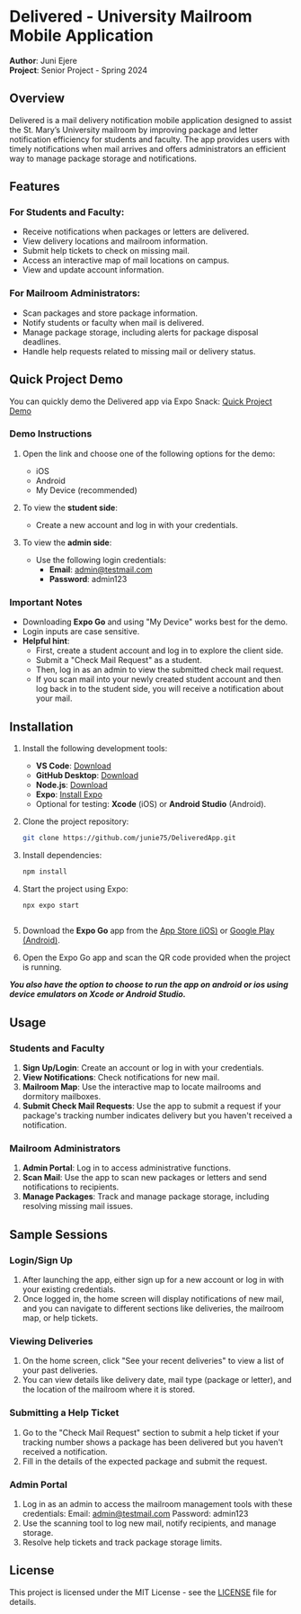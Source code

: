 # Delivered - University Mailroom Mobile Application

**Author**: Juni Ejere  
**Project**: Senior Project - Spring 2024

## Overview

Delivered is a mail delivery notification mobile application designed to assist the St. Mary’s University mailroom by improving package and letter notification efficiency for students and faculty. The app provides users with timely notifications when mail arrives and offers administrators an efficient way to manage package storage and notifications.

## Features

### For Students and Faculty:
- Receive notifications when packages or letters are delivered.
- View delivery locations and mailroom information.
- Submit help tickets to check on missing mail.
- Access an interactive map of mail locations on campus.
- View and update account information.

### For Mailroom Administrators:
- Scan packages and store package information.
- Notify students or faculty when mail is delivered.
- Manage package storage, including alerts for package disposal deadlines.
- Handle help requests related to missing mail or delivery status.

## Quick Project Demo

You can quickly demo the Delivered app via Expo Snack: [Quick Project Demo](https://snack.expo.dev/@junie75/delivered)

### Demo Instructions

1. Open the link and choose one of the following options for the demo:
   - iOS
   - Android
   - My Device (recommended)

2. To view the **student side**:
   - Create a new account and log in with your credentials.

3. To view the **admin side**:
   - Use the following login credentials:
     - **Email**: admin@testmail.com
     - **Password**: admin123

### Important Notes

- Downloading **Expo Go** and using "My Device" works best for the demo.
- Login inputs are case sensitive.
- **Helpful hint**: 
   - First, create a student account and log in to explore the client side. 
   - Submit a "Check Mail Request" as a student. 
   - Then, log in as an admin to view the submitted check mail request. 
   - If you scan mail into your newly created student account and then log back in to the student side, you will receive a notification about your mail.

## Installation

1. Install the following development tools:
   - **VS Code**: [Download](https://code.visualstudio.com/download)
   - **GitHub Desktop**: [Download](https://desktop.github.com)
   - **Node.js**: [Download](https://nodejs.org/en/download)
   - **Expo**: [Install Expo](https://docs.expo.dev/get-started/installation/)
   - Optional for testing: **Xcode** (iOS) or **Android Studio** (Android).

2. Clone the project repository:
   ```bash
   git clone https://github.com/junie75/DeliveredApp.git
3. Install dependencies:
   ```bash
   npm install
4. Start the project using Expo:
   ```bash
   npx expo start
 
5. Download the **Expo Go** app from the [App Store (iOS)](https://apps.apple.com/us/app/expo-go/id982107779) or [Google Play (Android)](https://play.google.com/store/apps/details?id=host.exp.exponent).
6. Open the Expo Go app and scan the QR code provided when the project is running.

***You also have the option to choose to run the app on android or ios using device emulators on Xcode or Android Studio.***

## Usage

### Students and Faculty

1. **Sign Up/Login**: Create an account or log in with your credentials.
2. **View Notifications**: Check notifications for new mail.
3. **Mailroom Map**: Use the interactive map to locate mailrooms and dormitory mailboxes.
4. **Submit Check Mail Requests**: Use the app to submit a request if your package's tracking number indicates delivery but you haven't received a notification.

### Mailroom Administrators

1. **Admin Portal**: Log in to access administrative functions.
2. **Scan Mail**: Use the app to scan new packages or letters and send notifications to recipients.
3. **Manage Packages**: Track and manage package storage, including resolving missing mail issues.

## Sample Sessions

### Login/Sign Up

1. After launching the app, either sign up for a new account or log in with your existing credentials.
2. Once logged in, the home screen will display notifications of new mail, and you can navigate to different sections like deliveries, the mailroom map, or help tickets.

### Viewing Deliveries

1. On the home screen, click "See your recent deliveries" to view a list of your past deliveries.
2. You can view details like delivery date, mail type (package or letter), and the location of the mailroom where it is stored.

### Submitting a Help Ticket

1. Go to the "Check Mail Request" section to submit a help ticket if your tracking number shows a package has been delivered but you haven't received a notification.
2. Fill in the details of the expected package and submit the request.

### Admin Portal

1. Log in as an admin to access the mailroom management tools with these credentials: 
   Email: admin@testmail.com
   Password: admin123
2. Use the scanning tool to log new mail, notify recipients, and manage storage.
3. Resolve help tickets and track package storage limits.

## License

This project is licensed under the MIT License - see the [LICENSE](LICENSE) file for details.

